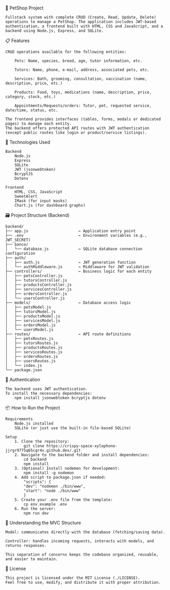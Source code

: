 🐾 PetShop Project

    Fullstack system with complete CRUD (Create, Read, Update, Delete) operations to manage a PetShop. The application includes JWT-based authentication, a frontend built with HTML, CSS and JavaScript, and a backend using Node.js, Express, and SQLite.

📋 Features
    
    CRUD operations available for the following entities:

        Pets: Name, species, breed, age, tutor information, etc.

        Tutors: Name, phone, e-mail, address, associated pets, etc.

        Services: Bath, grooming, consultation, vaccination (name, description, price, etc.)

        Products: Food, toys, medications (name, description, price, category, stock, etc.)

        Appointments/Requests/orders: Tutor, pet, requested service, date/time, status, etc.

    The frontend provides interfaces (tables, forms, modals or dedicated pages) to manage each entity.
    The backend offers protected API routes with JWT authentication (except public routes like login or product/service listings).

🚀 Technologies Used

    Backend
        Node.js
        Express
        SQLite
        JWT (jsonwebtoken)
        BcryptJS
        Dotenv

    Frontend
        HTML, CSS, JavaScript
        SweetAlert
        IMask (for input masks)
        Chart.js (for dashboard graphs)

🗃️ Project Structure (Backend)

    backend/
    ├── app.js                      ← Application entry point
    ├── .env                        ← Environment variables (e.g., JWT_SECRET)
    ├── banco/
    │   └── database.js             ← SQLite database connection configuration
    ├── auth/
    │   ├── auth.js                 ← JWT generation function
    │   └── authMiddleware.js       ← Middleware for JWT validation
    ├── controllers/                ← Business logic for each entity
    │   ├── petsController.js
    │   ├── tutorsController.js
    │   ├── productsController.js
    │   ├── servicesController.js
    │   ├── ordersController.js
    │   └── usersController.js
    ├── models/                     ← Database access logic
    │   ├── petsModel.js
    │   ├── tutorsModel.js
    │   ├── productsModel.js
    │   ├── servicesModel.js
    │   ├── ordersModel.js
    │   └── usersModel.js
    ├── routes/                     ← API route definitions
    │   ├── petsRoutes.js
    │   ├── tutorsRoutes.js
    │   ├── productsRoutes.js
    │   ├── servicesRoutes.js
    │   ├── ordersRoutes.js
    │   ├── usersRoutes.js
    │   └── index.js
    └── package.json

🔐 Authentication

    The backend uses JWT authentication.
    To install the necessary dependencies:
        npm install jsonwebtoken bcryptjs dotenv

📦 How to Run the Project

    Requirements
        Node.js installed
        SQLite (or just use the built-in file-based SQLite)

    Setup
        1. Clone the repository:
            git clone https://crispy-space-xylophone-jjrgr9775q65cqr4v.github.dev/.git
        2. Navigate to the backend folder and install dependencies:
            cd backend
            npm install
        3. (Optional) Install nodemon for development:
            npm install -g nodemon
        4. Add script to package.json if needed:
            "scripts": {
            "dev": "nodemon ./bin/www",
            "start": "node ./bin/www"
            }
        5. Create your .env file from the template:
            cp env.example .env
        6. Run the server:
            npm run dev

🧠 Understanding the MVC Structure

    Model: communicates directly with the database (fetching/saving data).

    Controller: handles incoming requests, interacts with models, and returns responses.

    This separation of concerns keeps the codebase organized, reusable, and easier to maintain.

📄 License

    This project is licensed under the MIT License (./LICENSE).
    Feel free to use, modify, and distribute it with proper attribution.

